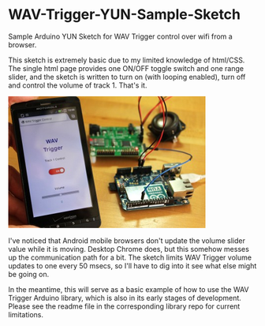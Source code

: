 WAV-Trigger-YUN-Sample-Sketch
=============================

Sample Arduino YUN Sketch for WAV Trigger control over wifi from a browser.

This sketch is extremely basic due to my limited knowledge of html/CSS.
The single html page provides one ON/OFF toggle switch and one range
slider, and the sketch is written to turn on (with looping enabled),
turn off and control the volume of track 1. That's it.


![screenshot](/pictures/example1.jpg)


I've noticed that Android mobile browsers don't update the volume slider
value while it is moving. Desktop Chrome does, but this somehow messes
up the communication path for a bit. The sketch limits WAV Trigger
volume updates to one every 50 msecs, so I'll have to dig into it see what
else might be going on.

In the meantime, this will serve as a basic example of how to use the
WAV Trigger Arduino library, which is also in its early stages of
development. Please see the readme file in the corresponding library repo
for current limitations.
